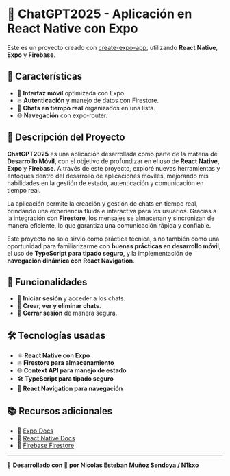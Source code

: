 # 🚀 ChatGPT2025 - Aplicación en React Native con Expo  

Este es un proyecto creado con [create-expo-app](https://www.npmjs.com/package/create-expo-app), utilizando **React Native**, **Expo** y **Firebase**.  

## 📌 Características  
- 📱 **Interfaz móvil** optimizada con Expo.  
- 🔥 **Autenticación** y manejo de datos con Firestore.  
- 💬 **Chats en tiempo real** organizados en una lista.  
- 🌐 **Navegación** con expo-router.  

## 📜 Descripción del Proyecto  

**ChatGPT2025** es una aplicación desarrollada como parte de la materia de **Desarrollo Móvil**, con el objetivo de profundizar en el uso de **React Native**, **Expo** y **Firebase**. A través de este proyecto, exploré nuevas herramientas y enfoques dentro del desarrollo de aplicaciones móviles, mejorando mis habilidades en la gestión de estado, autenticación y comunicación en tiempo real.  

La aplicación permite la creación y gestión de chats en tiempo real, brindando una experiencia fluida e interactiva para los usuarios. Gracias a la integración con **Firestore**, los mensajes se almacenan y sincronizan de manera eficiente, lo que garantiza una comunicación rápida y confiable. 

Este proyecto no solo sirvió como práctica técnica, sino también como una oportunidad para familiarizarme con **buenas prácticas en desarrollo móvil**, el uso de **TypeScript para tipado seguro**, y la implementación de **navegación dinámica con React Navigation**.  


## 🚀 Funcionalidades  

- 🔑 **Iniciar sesión** y acceder a los chats.  
- 💬 **Crear, ver y eliminar chats**.  
- 🚪 **Cerrar sesión** de manera segura.  

## 🛠️ Tecnologías usadas  

- ⚛️ **React Native con Expo**  
- 🔥 **Firestore para almacenamiento**  
- 🌐 **Context API para manejo de estado**  
- 🛠️ **TypeScript para tipado seguro**  
- 📌 **React Navigation para navegación**  

## 📚 Recursos adicionales  

- 📖 [Expo Docs](https://docs.expo.dev)  
- 📖 [React Native Docs](https://reactnative.dev/docs/getting-started)  
- 📖 [Firebase Firestore](https://firebase.google.com/docs/firestore?hl=es-419)  

---

🚀 **Desarrollado con 💚 por Nicolas Esteban Muñoz Sendoya / N1kxo**  
